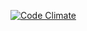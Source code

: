 [![Code Climate](https://codeclimate.com/github/CaffGeek/webifyit/badges/gpa.svg)](https://codeclimate.com/github/CaffGeek/webifyit)